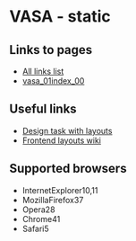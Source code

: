 # VASA - static

## Links to pages

* [All links list](http://fatuk.github.io/vasa/public/index.html)
* [vasa_01index_00](http://fatuk.github.io/vasa/public/vasa_01index_00.html)

## Useful links

* [Design task with layouts](https://slprj.slweb.ru/issues/135036#change-827801)
* [Frontend layouts wiki](https://slprj.slweb.ru/projects/realty_orn/wiki/%D0%92%D0%B5%D1%80%D1%81%D1%82%D0%BA%D0%B0)


## Supported browsers

* InternetExplorer10,11
* MozillaFirefox37
* Opera28
* Chrome41
* Safari5
